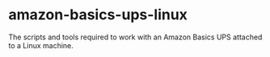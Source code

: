 # amazon-basics-ups-linux
The scripts and tools required to work with an Amazon Basics UPS attached to a Linux machine. 

